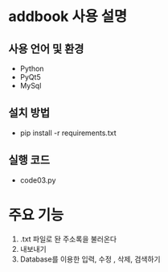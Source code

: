 # addbook 사용 설명
## 사용 언어 및 환경
- Python
- PyQt5
- MySql
## 설치 방법
- pip install -r requirements.txt
## 실행 코드
- code03.py
# 주요 기능
1. .txt 파일로 돤 주소록을 불러온다
2. 내보내기
3. Database를 이용한 입력, 수정 , 삭제, 검색하기 
   
